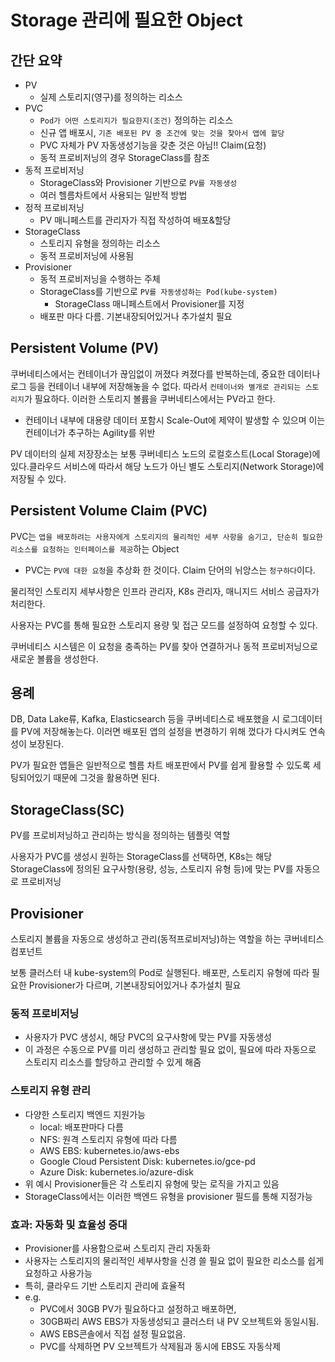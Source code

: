 # Storage 관리에 필요한 Object

## 간단 요약

- PV
  - 실제 스토리지(영구)를 정의하는 리소스
- PVC
  - `Pod가 어떤 스토리지가 필요한지(조건)` 정의하는 리소스
  - 신규 앱 배포시, `기존 배포된 PV 중 조건에 맞는 것을 찾아서 앱에 할당`
  - PVC 자체가 PV 자동생성기능을 갖춘 것은 아님!! Claim(요청)
  - 동적 프로비저닝의 경우 StorageClass를 참조
- 동적 프로비저닝
  - StorageClass와 Provisioner 기반으로 `PV를 자동생성`
  - 여러 헬름차트에서 사용되는 일반적 방법
- 정적 프로비저닝
  - PV 매니페스트를 관리자가 직접 작성하여 배포&할당
- StorageClass
  - 스토리지 유형을 정의하는 리소스
  - 동적 프로비저닝에 사용됨
- Provisioner
  - 동적 프로비저닝을 수행하는 주체
  - StorageClass를 기반으로 `PV를 자동생성하는 Pod(kube-system)`
    - StorageClass 매니페스트에서 Provisioner를 지정
  - 배포판 마다 다름. 기본내장되어있거나 추가설치 필요

## Persistent Volume (PV)

쿠버네티스에서는 컨테이너가 끊임없이 꺼졌다 켜졌다를 반복하는데, 중요한 데이터나 로그 등을 컨테이너 내부에 저장해놓을 수 없다. 따라서 `컨테이너와 별개로 관리되는 스토리지`가 필요하다. 이러한 스토리지 볼륨을 쿠버네티스에서는 PV라고 한다.

- 컨테이너 내부에 대용량 데이터 포함시 Scale-Out에 제약이 발생할 수 있으며 이는 컨테이너가 추구하는 Agility를 위반

PV 데이터의 실제 저장장소는 보통 쿠버네티스 노드의 로컬호스트(Local Storage)에 있다.클라우드 서비스에 따라서 해당 노드가 아닌 별도 스토리지(Network Storage)에 저장될 수 있다.

## Persistent Volume Claim (PVC)

PVC는 `앱을 배포하려는 사용자에게 스토리지의 물리적인 세부 사항을 숨기고, 단순히 필요한 리소스를 요청하는 인터페이스를 제공`하는 Object

- PVC는 `PV에 대한 요청`을 추상화 한 것이다. Claim 단어의 뉘앙스는 `청구하다`이다.

물리적인 스토리지 세부사항은 인프라 관리자, K8s 관리자, 매니지드 서비스 공급자가 처리한다.

사용자는 PVC를 통해 필요한 스토리지 용량 및 접근 모드를 설정하여 요청할 수 있다.

쿠버네티스 시스템은 이 요청을 충족하는 PV를 찾아 연결하거나 동적 프로비저닝으로 새로운 볼륨을 생성한다.

## 용례

DB, Data Lake류, Kafka, Elasticsearch 등을 쿠버네티스로 배포했을 시 로그데이터를 PV에 저장해놓는다. 이러면 배포된 앱의 설정을 변경하기 위해 껐다가 다시켜도 연속성이 보장된다.

PV가 필요한 앱들은 일반적으로 헬름 차트 배포판에서 PV를 쉽게 활용할 수 있도록 세팅되어있기 때문에 그것을 활용하면 된다.

## StorageClass(SC)

PV를 프로비저닝하고 관리하는 방식을 정의하는 템플릿 역할

사용자가 PVC를 생성시 원하는 StorageClass를 선택하면, K8s는 해당 StorageClass에 정의된 요구사항(용량, 성능, 스토리지 유형 등)에 맞는 PV를 자동으로 프로비저닝

## Provisioner

스토리지 볼륨을 자동으로 생성하고 관리(동적프로비저닝)하는 역할을 하는 쿠버네티스 컴포넌트

보통 클러스터 내 kube-system의 Pod로 실행된다. 배포판, 스토리지 유형에 따라 필요한 Provisioner가 다르며, 기본내장되어있거나 추가설치 필요

### 동적 프로비저닝

- 사용자가 PVC 생성시, 해당 PVC의 요구사항에 맞는 PV를 자동생성
- 이 과정은 수동으로 PV를 미리 생성하고 관리할 필요 없이, 필요에 따라 자동으로 스토리지 리소스를 할당하고 관리할 수 있게 해줌

### 스토리지 유형 관리

- 다양한 스토리지 백엔드 지원가능
  - local: 배포판마다 다름
  - NFS: 원격 스토리지 유형에 따라 다름
  - AWS EBS: kubernetes.io/aws-ebs
  - Google Cloud Persistent Disk: kubernetes.io/gce-pd
  - Azure Disk: kubernetes.io/azure-disk
- 위 예시 Provisioner들은 각 스토리지 유형에 맞는 로직을 가지고 있음
- StorageClass에서는 이러한 백엔드 유형을 provisioner 필드를 통해 지정가능

### 효과: 자동화 및 효율성 증대

- Provisioner를 사용함으로써 스토리지 관리 자동화
- 사용자는 스토리지의 물리적인 세부사항을 신경 쓸 필요 없이 필요한 리소스를 쉽게 요청하고 사용가능
- 특히, 클라우드 기반 스토리지 관리에 효율적
- e.g.
  - PVC에서 30GB PV가 필요하다고 설정하고 배포하면,
  - 30GB짜리 AWS EBS가 자동생성되고 클러스터 내 PV 오브젝트와 동일시됨.
  - AWS EBS콘솔에서 직접 설정 필요없음.
  - PVC를 삭제하면 PV 오브젝트가 삭제됨과 동시에 EBS도 자동삭제
